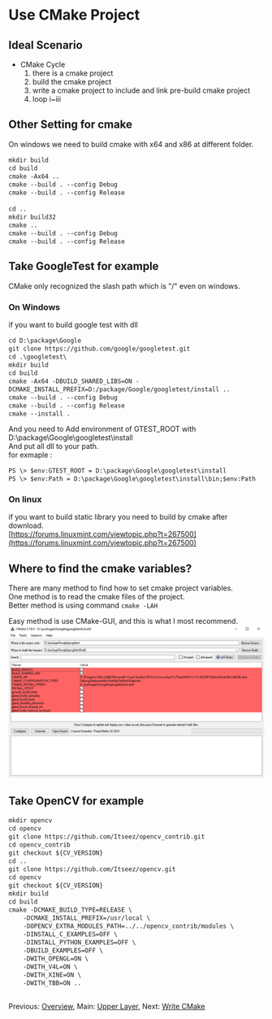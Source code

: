 # Use CMake Project

## Ideal Scenario
* CMake Cycle
  1. there is a cmake project  
  2. build the cmake project  
  3. write a cmake project to include and link pre-build cmake project  
  4. loop i~iii

## Other Setting for cmake
On windows we need to build cmake with x64 and x86 at different folder.  
```
mkdir build
cd build
cmake -Ax64 ..
cmake --build . --config Debug
cmake --build . --config Release

cd ..
mkdir build32
cmake ..
cmake --build . --config Debug
cmake --build . --config Release
```

## Take GoogleTest for example
CMake only recognized the slash path which is "/" even on windows.  

### On Windows 
if you want to build google test with dll 
```
cd D:\package\Google
git clone https://github.com/google/googletest.git
cd .\googletest\
mkdir build
cd build
cmake -Ax64 -DBUILD_SHARED_LIBS=ON -DCMAKE_INSTALL_PREFIX=D:/package/Google/googletest/install ..
cmake --build . --config Debug
cmake --build . --config Release
cmake --install .
```
And you need to Add environment of GTEST_ROOT with D:\package\Google\googletest\install  
And put all dll to your path.  
for exmaple :
```
PS \> $env:GTEST_ROOT = D:\package\Google\googletest\install
PS \> $env:Path = D:\package\Google\googletest\install\bin;$env:Path
```

### On linux 
if you want to build static library you need to build by cmake after download.  
[https://forums.linuxmint.com/viewtopic.php?t=267500](https://forums.linuxmint.com/viewtopic.php?t=267500)

## Where to find the cmake variables?
There are many method to find how to set cmake project variables.   
One method is to read the cmake files of the project.  
Better method is using command `cmake -LAH`  

Easy method is use CMake-GUI, and this is what I most recommend.  
<img src="https://github.com/sidneyniuhtc/sidneyniuhtc.github.io/raw/master/CMakeTutorial/1.%20Use/cmake-gui.PNG"/>


## Take OpenCV for example
```
mkdir opencv
cd opencv
git clone https://github.com/Itseez/opencv_contrib.git
cd opencv_contrib
git checkout ${CV_VERSION}
cd ..
git clone https://github.com/Itseez/opencv.git
cd opencv
git checkout ${CV_VERSION}
mkdir build
cd build
cmake -DCMAKE_BUILD_TYPE=RELEASE \
    -DCMAKE_INSTALL_PREFIX=/usr/local \
    -DOPENCV_EXTRA_MODULES_PATH=../../opencv_contrib/modules \
    -DINSTALL_C_EXAMPLES=OFF \
    -DINSTALL_PYTHON_EXAMPLES=OFF \
    -DBUILD_EXAMPLES=OFF \
    -DWITH_OPENGL=ON \
    -DWITH_V4L=ON \
    -DWITH_XINE=ON \
    -DWITH_TBB=ON ..
     
```

Previous: [Overview](../0.%20Overview/), 
Main: [Upper Layer](../), 
Next: [Write CMake](../2.%20Write/00%20Basic%20Concept/)
